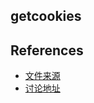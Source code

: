 ## getcookies

## References
* [文件来源](https://npm.runkit.com/getcookies/test/harness.js?t=1525249320108)
* [讨论地址](https://news.ycombinator.com/item?id=16975025)
